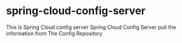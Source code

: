 # spring-cloud-config-server
This is Spring Cloud config server
Spring Cloud Config Server pull the information from The Config Repository
